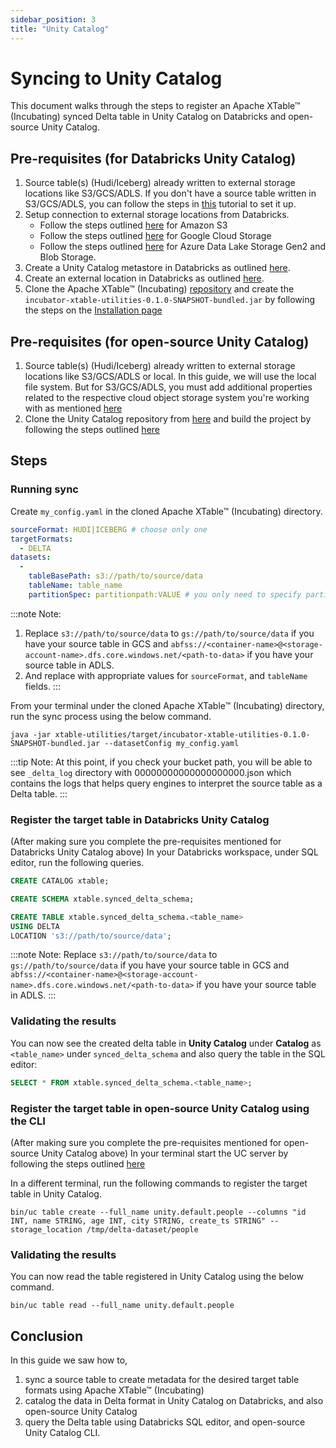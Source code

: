 ```yaml
---
sidebar_position: 3
title: "Unity Catalog"
---
```


# Syncing to Unity Catalog
This document walks through the steps to register an Apache XTable™ (Incubating) synced Delta table in Unity Catalog on Databricks and open-source Unity Catalog.

## Pre-requisites (for Databricks Unity Catalog)
1. Source table(s) (Hudi/Iceberg) already written to external storage locations like S3/GCS/ADLS.
   If you don't have a source table written in S3/GCS/ADLS,
   you can follow the steps in [this](/docs/hms) tutorial to set it up.
2. Setup connection to external storage locations from Databricks.
   * Follow the steps outlined [here](https://docs.databricks.com/en/storage/amazon-s3.html) for Amazon S3
   * Follow the steps outlined [here](https://docs.databricks.com/en/storage/gcs.html) for Google Cloud Storage
   * Follow the steps outlined [here](https://docs.databricks.com/en/storage/azure-storage.html) for Azure Data Lake Storage Gen2 and Blob Storage.
3. Create a Unity Catalog metastore in Databricks as outlined [here](https://docs.gcp.databricks.com/data-governance/unity-catalog/create-metastore.html#create-a-unity-catalog-metastore).
4. Create an external location in Databricks as outlined [here](https://docs.databricks.com/en/sql/language-manual/sql-ref-syntax-ddl-create-location.html).
5. Clone the Apache XTable™ (Incubating) [repository](https://github.com/apache/incubator-xtable) and create the
   `incubator-xtable-utilities-0.1.0-SNAPSHOT-bundled.jar` by following the steps on the [Installation page](/docs/setup)

## Pre-requisites (for open-source Unity Catalog)
1. Source table(s) (Hudi/Iceberg) already written to external storage locations like S3/GCS/ADLS or local.
   In this guide, we will use the local file system. 
   But for S3/GCS/ADLS, you must add additional properties related to the respective cloud object storage system you're working with as mentioned [here](https://github.com/unitycatalog/unitycatalog/blob/main/docs/server.md)
2. Clone the Unity Catalog repository from [here](https://github.com/unitycatalog/unitycatalog) and build the project by following the steps outlined [here](https://github.com/unitycatalog/unitycatalog?tab=readme-ov-file#prerequisites)

## Steps
### Running sync
Create `my_config.yaml` in the cloned Apache XTable™ (Incubating) directory.

```yaml md title="yaml"
sourceFormat: HUDI|ICEBERG # choose only one
targetFormats:
  - DELTA
datasets:
  -
    tableBasePath: s3://path/to/source/data
    tableName: table_name
    partitionSpec: partitionpath:VALUE # you only need to specify partitionSpec for HUDI sourceFormat
```
:::note Note:
1. Replace `s3://path/to/source/data` to `gs://path/to/source/data` if you have your source table in GCS
   and `abfss://<container-name>@<storage-account-name>.dfs.core.windows.net/<path-to-data>` if you have your source table in ADLS.
2. And replace with appropriate values for `sourceFormat`, and `tableName` fields. 
:::

From your terminal under the cloned Apache XTable™ (Incubating) directory, run the sync process using the below command.

```shell md title="shell"
java -jar xtable-utilities/target/incubator-xtable-utilities-0.1.0-SNAPSHOT-bundled.jar --datasetConfig my_config.yaml
```

:::tip Note: 
At this point, if you check your bucket path, you will be able to see `_delta_log` directory with 
00000000000000000000.json which contains the logs that helps query engines to interpret the source table as a Delta table.
:::

### Register the target table in Databricks Unity Catalog
(After making sure you complete the pre-requisites mentioned for Databricks Unity Catalog above) In your Databricks workspace, under SQL editor, run the following queries.

```sql md title="SQL"
CREATE CATALOG xtable;

CREATE SCHEMA xtable.synced_delta_schema;

CREATE TABLE xtable.synced_delta_schema.<table_name>
USING DELTA
LOCATION 's3://path/to/source/data';
```
:::note Note:
Replace `s3://path/to/source/data` to `gs://path/to/source/data` if you have your source table in GCS
and `abfss://<container-name>@<storage-account-name>.dfs.core.windows.net/<path-to-data>` if you have your source table in ADLS.
:::

### Validating the results
You can now see the created delta table in **Unity Catalog** under **Catalog** as `<table_name>` under
`synced_delta_schema` and also query the table in the SQL editor:

```sql
SELECT * FROM xtable.synced_delta_schema.<table_name>;
```

### Register the target table in open-source Unity Catalog using the CLI
(After making sure you complete the pre-requisites mentioned for open-source Unity Catalog above) In your terminal start the UC server by following the steps outlined [here](https://github.com/unitycatalog/unitycatalog/tree/main?tab=readme-ov-file#quickstart---hello-uc)

In a different terminal, run the following commands to register the target table in Unity Catalog.

```shell md title="shell"
bin/uc table create --full_name unity.default.people --columns "id INT, name STRING, age INT, city STRING, create_ts STRING" --storage_location /tmp/delta-dataset/people
```

### Validating the results
You can now read the table registered in Unity Catalog using the below command.

```shell md title="shell"
bin/uc table read --full_name unity.default.people
```

## Conclusion
In this guide we saw how to,
1. sync a source table to create metadata for the desired target table formats using Apache XTable™ (Incubating)
2. catalog the data in Delta format in Unity Catalog on Databricks, and also open-source Unity Catalog
3. query the Delta table using Databricks SQL editor, and open-source Unity Catalog CLI.
